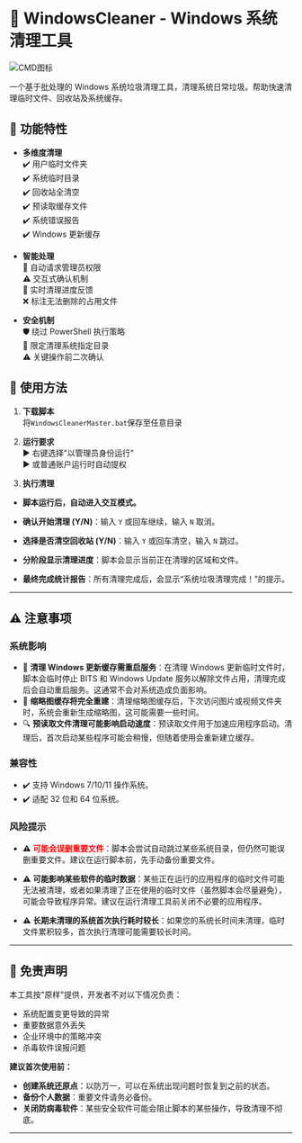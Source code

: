 # 🚀 WindowsCleaner - Windows 系统清理工具

![CMD图标](https://img.icons8.com/fluency/48/console.png)

一个基于批处理的 Windows 系统垃圾清理工具，清理系统日常垃圾。帮助快速清理临时文件、回收站及系统缓存。

## 📂 功能特性

- **多维度清理**  
  ✔️ 用户临时文件夹  
  ✔️ 系统临时目录  
  ✔️ 回收站全清空  
  ✔️ 预读取缓存文件  
  ✔️ 系统错误报告  
  ✔️ Windows 更新缓存

- **智能处理**  
  🔐 自动请求管理员权限  
  ⚠️ 交互式确认机制  
  📝 实时清理进度反馈  
  ❌ 标注无法删除的占用文件

- **安全机制**  
  🛡️ 绕过 PowerShell 执行策略  
  📍 限定清理系统指定目录  
  ⚠️ 关键操作前二次确认

## 🚀 使用方法

1. **下载脚本**  
   将`WindowsCleanerMaster.bat`保存至任意目录

2. **运行要求**  
   ▶️ 右键选择"以管理员身份运行"  
   ▶️ 或普通账户运行时自动提权

3. **执行清理**

- **脚本运行后，自动进入交互模式。**

- **确认开始清理 (Y/N)**：输入 `Y` 或回车继续，输入 `N` 取消。
- **选择是否清空回收站 (Y/N)**：输入 `Y` 或回车清空，输入 `N` 跳过。
- **分阶段显示清理进度**：脚本会显示当前正在清理的区域和文件。
- **最终完成统计报告**：所有清理完成后，会显示“系统垃圾清理完成！”的提示。

---

## ⚠️ 注意事项

### **系统影响**

- 🚫 **清理 Windows 更新缓存需重启服务**：在清理 Windows 更新临时文件时，脚本会临时停止 BITS 和 Windows Update 服务以解除文件占用，清理完成后会自动重启服务。这通常不会对系统造成负面影响。
- 📁 **缩略图缓存将完全重建**：清理缩略图缓存后，下次访问图片或视频文件夹时，系统会重新生成缩略图，这可能需要一些时间。
- 🔍 **预读取文件清理可能影响启动速度**：预读取文件用于加速应用程序启动。清理后，首次启动某些程序可能会稍慢，但随着使用会重新建立缓存。

### **兼容性**

- ✔️ 支持 Windows 7/10/11 操作系统。
- ✔️ 适配 32 位和 64 位系统。

### **风险提示**

- ⚠️ <span style="color:red">**可能会误删重要文件</span>**：脚本会尝试自动跳过某些系统目录，但仍然可能误删重要文件。建议在运行脚本前，先手动备份重要文件。

- ⚠️ **可能影响某些软件的临时数据**：某些正在运行的应用程序的临时文件可能无法被清理，或者如果清理了正在使用的临时文件（虽然脚本会尽量避免），可能会导致程序异常。建议在运行清理工具前关闭不必要的应用程序。
- ⚠️ **长期未清理的系统首次执行耗时较长**：如果您的系统长时间未清理，临时文件累积较多，首次执行清理可能需要较长时间。

---

## 📜 免责声明

本工具按"原样"提供，开发者不对以下情况负责：

- 系统配置变更导致的异常
- 重要数据意外丢失
- 企业环境中的策略冲突
- 杀毒软件误报问题

**建议首次使用前：**

- **创建系统还原点**：以防万一，可以在系统出现问题时恢复到之前的状态。
- **备份个人数据**：重要文件请务必备份。
- **关闭防病毒软件**：某些安全软件可能会阻止脚本的某些操作，导致清理不彻底。

---
